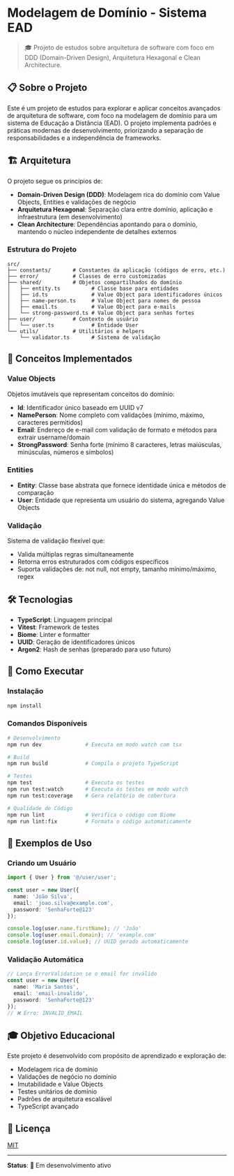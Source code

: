 # Modelagem de Domínio - Sistema EAD

> 🎓 Projeto de estudos sobre arquitetura de software com foco em DDD (Domain-Driven Design), Arquitetura Hexagonal e Clean Architecture.

## 📋 Sobre o Projeto

Este é um projeto de estudos para explorar e aplicar conceitos avançados de arquitetura de software, com foco na modelagem de domínio para um sistema de Educação a Distância (EAD). O projeto implementa padrões e práticas modernas de desenvolvimento, priorizando a separação de responsabilidades e a independência de frameworks.

## 🏗️ Arquitetura

O projeto segue os princípios de:

- **Domain-Driven Design (DDD)**: Modelagem rica do domínio com Value Objects, Entities e validações de negócio
- **Arquitetura Hexagonal**: Separação clara entre domínio, aplicação e infraestrutura (em desenvolvimento)
- **Clean Architecture**: Dependências apontando para o domínio, mantendo o núcleo independente de detalhes externos

### Estrutura do Projeto

```
src/
├── constants/       # Constantes da aplicação (códigos de erro, etc.)
├── error/           # Classes de erro customizadas
├── shared/          # Objetos compartilhados do domínio
│   ├── entity.ts          # Classe base para entidades
│   ├── id.ts              # Value Object para identificadores únicos
│   ├── name-person.ts     # Value Object para nomes de pessoa
│   ├── email.ts           # Value Object para e-mails
│   └── strong-password.ts # Value Object para senhas fortes
├── user/            # Contexto de usuário
│   └── user.ts            # Entidade User
└── utils/           # Utilitários e helpers
    └── validator.ts       # Sistema de validação
```

## 🎯 Conceitos Implementados

### Value Objects

Objetos imutáveis que representam conceitos do domínio:

- **Id**: Identificador único baseado em UUID v7
- **NamePerson**: Nome completo com validações (mínimo, máximo, caracteres permitidos)
- **Email**: Endereço de e-mail com validação de formato e métodos para extrair username/domain
- **StrongPassword**: Senha forte (mínimo 8 caracteres, letras maiúsculas, minúsculas, números e símbolos)

### Entities

- **Entity**: Classe base abstrata que fornece identidade única e métodos de comparação
- **User**: Entidade que representa um usuário do sistema, agregando Value Objects

### Validação

Sistema de validação flexível que:

- Valida múltiplas regras simultaneamente
- Retorna erros estruturados com códigos específicos
- Suporta validações de: not null, not empty, tamanho mínimo/máximo, regex

## 🛠️ Tecnologias

- **TypeScript**: Linguagem principal
- **Vitest**: Framework de testes
- **Biome**: Linter e formatter
- **UUID**: Geração de identificadores únicos
- **Argon2**: Hash de senhas (preparado para uso futuro)

## 🚀 Como Executar

### Instalação

```bash
npm install
```

### Comandos Disponíveis

```bash
# Desenvolvimento
npm run dev              # Executa em modo watch com tsx

# Build
npm run build            # Compila o projeto TypeScript

# Testes
npm test                 # Executa os testes
npm run test:watch       # Executa os testes em modo watch
npm run test:coverage    # Gera relatório de cobertura

# Qualidade de Código
npm run lint             # Verifica o código com Biome
npm run lint:fix         # Formata o código automaticamente
```

## 📝 Exemplos de Uso

### Criando um Usuário

```typescript
import { User } from '@/user/user';

const user = new User({
  name: 'João Silva',
  email: 'joao.silva@example.com',
  password: 'SenhaForte@123'
});

console.log(user.name.firstName); // 'João'
console.log(user.email.domain); // 'example.com'
console.log(user.id.value); // UUID gerado automaticamente
```

### Validação Automática

```typescript
// Lança ErrorValidation se o email for inválido
const user = new User({
  name: 'Maria Santos',
  email: 'email-invalido',
  password: 'SenhaForte@123'
});
// ❌ Erro: INVALID_EMAIL
```

## 🎓 Objetivo Educacional

Este projeto é desenvolvido com propósito de aprendizado e exploração de:

- Modelagem rica de domínio
- Validações de negócio no domínio
- Imutabilidade e Value Objects
- Testes unitários de domínio
- Padrões de arquitetura escalável
- TypeScript avançado

## 📄 Licença

[MIT](LICENSE)

---

**Status**: 🚧 Em desenvolvimento ativo
